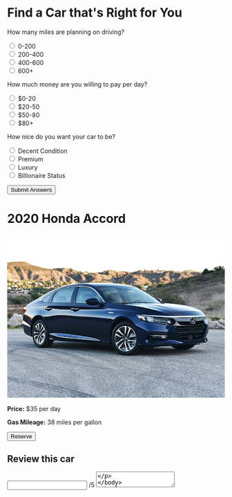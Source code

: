 # Find a Car that's Right for You

<p>How many miles are planning on driving?</p>
<input type="radio" id="0-200" value="a1" name="q1" class="answer">
<label for="0-200">0-200</label><br>
<input type="radio" id="200-400" value="a2" name="q1" class="answer">
<label for="200-400">200-400</label><br>
<input type="radio" id="400-600" value="a3" name="q1" class="answer">
<label for="400-600">400-600</label><br>
<input type="radio" id="600+" value="a4" name="q1" class="answer">
<label for="600+">600+</label><br>

<p>How much money are you willing to pay per day?</p>
<input type="radio" id="0-20" value="a1" name="q2" class="answer">
<label for="0-20">$0-20</label><br>
<input type="radio" id="20-50" value="a2" name="q2" class="answer">
<label for="20-50">$20-50</label><br>
<input type="radio" id="50-80" value="a3" name="q2" class="answer">
<label for="50-80">$50-80</label><br>
<input type="radio" id="80+" value="a4" name="q2" class="answer">
<label for="80-100">$80+</label><br>

<p>How nice do you want your car to be?</p>
<input type="radio" id="decent" value="a1" name="q3" class="answer">
<label for="decent">Decent Condition</label><br>
<input type="radio" id="premium" value="a2" name="q3" class="answer">
<label for="premium">Premium</label><br>
<input type="radio" id="luxury" value="a3" name="q3" class="answer">
<label for="luxury">Luxury</label><br>
<input type="radio" id="billionaire" value="a4" name="q3" class="answer">
<label for="billionaire">Billionaire Status</label><br>

<script>
   function survey() {
    function calculateAnswers{
        var a1score = 0;
        var a2score = 0;
        var a3score = 0;
        var a4score = 0;

        var userAnswers = document.getElementsByClassName("answer");
        for ( var i=0; i<userAnswers.length; i++) {
        if (userAnswers[i].checked) {
            if (userAnswers[i].value == "a1") {
                a1score = a1score + 1;
            }
            if (userAnswers[i].value == "a2") {
                a2score = a2score + 1;
            }
            if (userAnswers[i].value == "a3") {
                a3score = a3score + 1;
            }
            if (userAnswers[i].value == "a4") {
                a4score = a4score + 1;
            }
       } 
      }
    }
   var answers = calculateAnswers()
   var a1score = answers.a1score
   var a2score = answers.a2score
   var a3score = answers.a3score
   var a4score = answers.a4score
   
   var maxScore = Math.max(a1score, a2score, a3score, a4score);
   var result = document.getElementById("result")
   if (a1score == maxScore) {
    result.innerHTML = "A1 Max test"
   }
   if (a2score == maxScore) {
    result.innerHTML = "A2 Max Test"
   }
   if (a3score == maxScore) {
    result.innerHTML = "A3 Max Test"
   }
   if (a4score == maxScore) {
    result.innerHTML = "A4 Max Test"
   }
}
</script>

<button onclick="survey()">Submit Answers</button>

<p id="result"></p>

# 2020 Honda Accord

![](images/honda.jpg)

<p><b>Price:</b> $35 per day</p>
<p><b>Gas Mileage:</b> 38 miles per gallon</p>

<button>Reserve</button>

## Review this car 

<input type="text"> /5 <textarea>